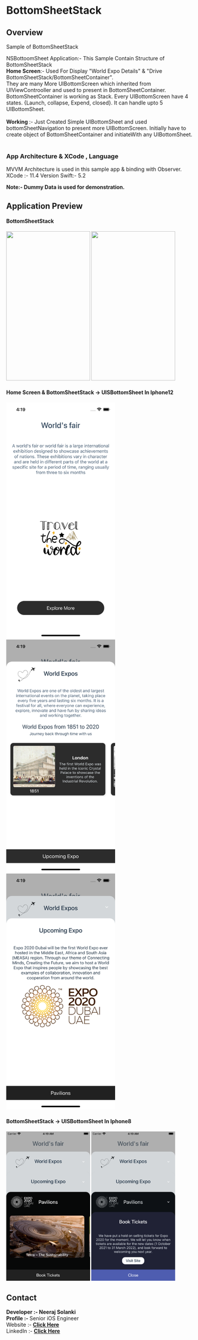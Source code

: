 # BottomSheetStack
## Overview
Sample of BottomSheetStack


NSBottoomSheet Application:- This Sample Contain Structure of BottomSheetStack </Br>
<b>Home Screen</b>:- Used For Display "World Expo Details" & "Drive BottomSheetStack/BottomSheetContainer".<br> They are many More UIBottomScreen which inherited from UIViewControoller and used to present in BottomSheetContainer. BottomSheetContainer is working as Stack. Every UIBottomScreen have 4 states. {Launch, collapse, Expend, closed}. It can handle upto 5 UIBottomSheet. </br></br>
<b> Working </b>:- Just Created Simple UIBottomSheet and used bottomSheetNavigation to present more UIBottomScreen. Initially have to create object of BottomSheetContainer and initiateWith any UIBottomSheet. </br></br>


### App Architecture & XCode , Language
MVVM Architecture is used in this sample app & binding with Observer. 
XCode :- 11.4 Version
Swift:- 5.2

<b>Note<b>:- Dummy Data is used for demonstration.


## Application Preview

#### BottomSheetStack
<img src="/Read%20Files/BottomSheetStack1.gif" width="225" height="400.6"> <img src="/Read%20Files/BottomSheetStack2.gif" width="225" height="400.6"> 

#### Home Screen & BottomSheetStack -> UISBottomSheet In Iphone12
<img src="/Read%20Files/0.png" width="292" height="632.6"> <img src="/Read%20Files/1.png" width="292" height="623.6"> <img src="/Read%20Files/2.png" width="292" height="632.6">

#### BottomSheetStack -> UISBottomSheet In Iphone8
<img src="/Read%20Files/3.png" width="225" height="400.6">
<img src="/Read%20Files/4.png" width="225" height="400.6">


## Contact
<b>Developer :- </b> Neeraj Solanki </br>
</b>Profile :- </b> Senior iOS Engineer </br>
</b>Website :- <b> <a href="https//www.neerajsolanki.xyz">Click Here</a> </br>
</b>LinkedIn :- <b> <a href="https://www.linkedin.com/in/neerajsolanki/">Click Here</a>

